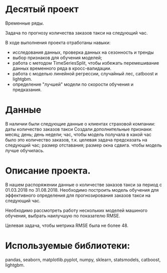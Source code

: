 # Десятый проект 

Временные ряды.

Задача по прогнозу количества заказов такси на следующий час.

В ходе выполнения проекта отработаны навыки:
- исследования данных, проверка данных на сезонность и тренды 
- выбор признаков для обучения моделей;
- работа с методом TimeSeriesSplit, чтобы избежать перемешивание данных временного ряда в кросс-валидации.
- работа с моделью линейной регрессии, случайный лес, catboost и lightgbm.
- определение "лучшей" модели по скорости обучения и предказания.


# Данные
В наличии были следующие данные о клиентах страховой компании:
даты
количество заказов такси
Создали дополнительные признаки:  
месяц;
день;
день недели;
час, чтобы модель получала в какой час было это количество заказов, т.к. целевая задача предсказать на следующий час;
размер отставания;
размер окна сдвига.
чтобы модель лучше обучилась.


# Описание проекта.

В нашем распоряжении данные о количестве заказов такси за период с 01.03.2018 по 31.08.2018. Необходимо построить модель обучения для эффективного определения для прогнозирования заказов такси на следующий час.

Необходимо рассмотреть работу нескольких моделей машиного обучения, выбрать наилучшую по показателю RMSE.  

Целевая задача, чтобы метрика RMSE была не более 48.

# Используемые библиотеки:

pandas, seaborn, matplotlib.pyplot, numpy, sklearn, statsmodels, catboost, lightgbm.
